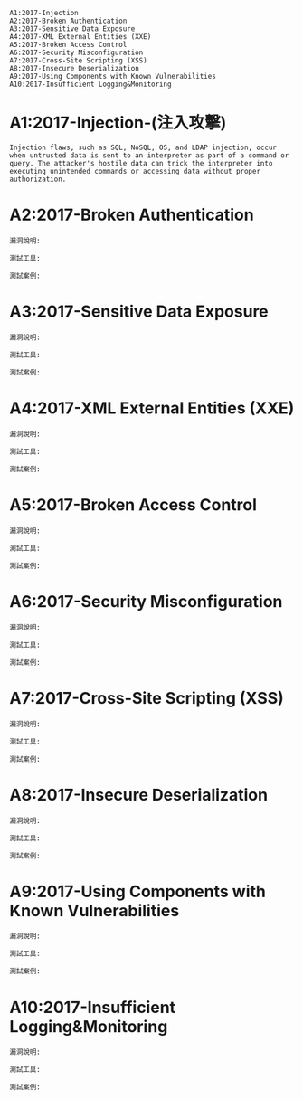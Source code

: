 ```
A1:2017-Injection
A2:2017-Broken Authentication
A3:2017-Sensitive Data Exposure
A4:2017-XML External Entities (XXE)
A5:2017-Broken Access Control
A6:2017-Security Misconfiguration
A7:2017-Cross-Site Scripting (XSS)
A8:2017-Insecure Deserialization
A9:2017-Using Components with Known Vulnerabilities
A10:2017-Insufficient Logging&Monitoring
```



# A1:2017-Injection-(注入攻擊)
```
Injection flaws, such as SQL, NoSQL, OS, and LDAP injection, occur when untrusted data is sent to an interpreter as part of a command or query. The attacker's hostile data can trick the interpreter into executing unintended commands or accessing data without proper authorization.

```
# A2:2017-Broken Authentication
```
漏洞說明:

測試工具:

測試案例:

```
# A3:2017-Sensitive Data Exposure
```
漏洞說明:

測試工具:

測試案例:

```
# A4:2017-XML External Entities (XXE)
```
漏洞說明:

測試工具:

測試案例:

```
# A5:2017-Broken Access Control
```
漏洞說明:

測試工具:

測試案例:

```
# A6:2017-Security Misconfiguration
```
漏洞說明:

測試工具:

測試案例:

```
# A7:2017-Cross-Site Scripting (XSS)
```
漏洞說明:

測試工具:

測試案例:

```
# A8:2017-Insecure Deserialization
```
漏洞說明:

測試工具:

測試案例:

```
# A9:2017-Using Components with Known Vulnerabilities
```
漏洞說明:

測試工具:

測試案例:

```
# A10:2017-Insufficient Logging&Monitoring
```
漏洞說明:

測試工具:

測試案例:

```




